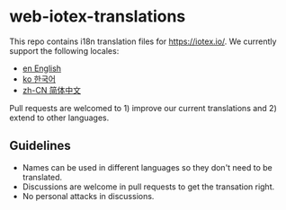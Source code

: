 # web-iotex-translations

This repo contains i18n translation files for https://iotex.io/. We currently support the following locales:

- [en English](https://github.com/iotexproject/web-iotex-translations/blob/master/en.yaml)
- [ko 한국어](https://github.com/iotexproject/web-iotex-translations/blob/master/ko.yaml)
- [zh-CN 简体中文](https://github.com/iotexproject/web-iotex-translations/blob/master/zh-CN.yaml)

Pull requests are welcomed to 1) improve our current translations and 2) extend to other languages.

## Guidelines

- Names can be used in different languages so they don't need to be translated.
- Discussions are welcome in pull requests to get the transation right.
- No personal attacks in discussions.

